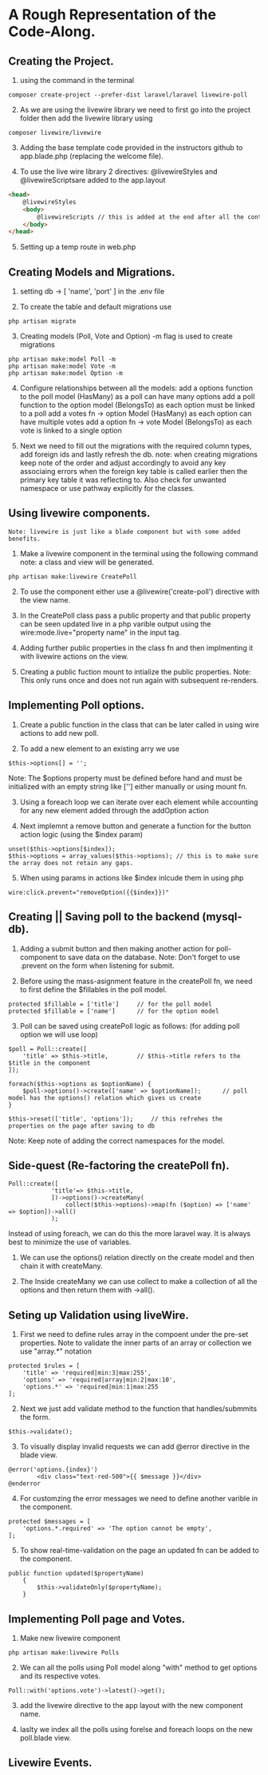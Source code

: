 # A Rough Representation of the Code-Along.

## Creating the Project.

1. using the command in the terminal

```terminal
composer create-project --prefer-dist laravel/laravel livewire-poll
```

2. As we are using the livewire library we need to first go into the project folder then add the livewire library using

```terminal
composer livewire/livewire
```

3. Adding the base template code provided in the instructors github to app.blade.php (replacing the welcome file).

4. To use the live wire library 2 directives: @livewireStyles and @livewireScriptsare added to the app.layout

```html
<head>
    @livewireStyles
    <body>
        @livewireScripts // this is added at the end after all the content
    </body>
</head>
```

5. Setting up a temp route in web.php

## Creating Models and Migrations.

1. setting db -> [ 'name', 'port' ] in the .env file

2. To create the table and default migrations use

```terminal
php artisan migrate
```

3. Creating models (Poll, Vote and Option) -m flag is used to create migrations

```
php artisan make:model Poll -m
php artisan make:model Vote -m
php artisan make:model Option -m
```

4.  Configure relationships between all the models:
    add a options function to the poll model (HasMany) as a poll can have many options
    add a poll function to the option model (BelongsTo) as each option must be linked to a poll
    add a votes fn -> option Model (HasMany) as each option can have multiple votes
    add a option fn -> vote Model (BelongsTo) as each vote is linked to a single option

5.  Next we need to fill out the migrations with the required column types, add foreign ids and lastly refresh the db.
    note: when creating migrations keep note of the order and adjust accordingly to avoid any key associaing errors when the foreign key table is called earlier then the primary key table it was reflecting to. Also check for unwanted namespace or use pathway explicitly for the classes.

## Using livewire components.

    Note: livewire is just like a blade component but with some added benefits.

1. Make a livewire component in the terminal using the following command
   note: a class and view will be generated.

```
php artisan make:livewire CreatePoll
```

2. To use the component either use a @livewire('create-poll') directive with the view name.

3. In the CreatePoll class pass a public property and that public property can be seen updated live in a php varible output using
   the wire:mode.live="property name" in the input tag.

4. Adding further public properties in the class fn and then implmenting it with livewire actions on the view.

5. Creating a public fuction mount to intialize the public properties.
   Note: This only runs once and does not run again with subsequent re-renders.

## Implementing Poll options.

1. Create a public function in the class that can be later called in using wire actions to add new poll.

2. To add a new element to an existing arry we use

```
$this->options[] = '';
```

Note: The $options property must be defined before hand and must be initialized with an empty string like [''] either manually or using mount fn.

3. Using a foreach loop we can iterate over each element while accounting for any new element added through the addOption action

4. Next implemnt a remove button and generate a function for the button action logic (using the $index param)

```
unset($this->options[$index]);
$this->options = array_values($this->options); // this is to make sure the array does not retain any gaps.
```

5. When using params in actions like $index inlcude them in using php

```
wire:click.prevent="removeOption({{$index}})"
```

## Creating || Saving poll to the backend (mysql-db).

1. Adding a submit button and then making another action for poll-component to save data on the database.
   Note: Don't forget to use .prevent on the form when listening for submit.

2. Before using the mass-asignment feature in the createPoll fn, we need to first define the $fillables in the poll model.

```
protected $fillable = ['title']     // for the poll model
protected $fillable = ['name']      // for the option model
```

3. Poll can be saved using createPoll logic as follows: (for adding poll option we will use loop)

```
$poll = Poll::create([
    'title' => $this->title,        // $this->title refers to the $title in the component
]);

foreach($this->options as $optionName) {
    $poll->options()->create(['name' => $optionName]);      // poll model has the options() relation which gives us create
}

$this->reset(['title', 'options']);     // this refrehes the properties on the page after saving to db
```

Note: Keep note of adding the correct namespaces for the model.

## Side-quest (Re-factoring the createPoll fn).

```
Poll::create([
            'title'=> $this->title,
            ])->options()->createMany(
                collect($this->options)->map(fn ($option) => ['name' => $option])->all()
            );
```

Instead of using foreach, we can do this the more laravel way. It is always best to minimize the use of variables.

1. We can use the options() relation directly on the create model and then chain it with createMany.

2. The Inside createMany we can use collect to make a collection of all the options and then return them with ->all().

## Seting up Validation using liveWire.

1. First we need to define rules array in the compoent under the pre-set properties. Note to validate the inner parts of an array or collection we use "array.\*" notation

```
protected $rules = [
    'title' => 'required|min:3|max:255',
    'options' => 'required|array|min:2|max:10',
    'options.*' => 'required|min:1|max:255
];
```

2. Next we just add validate method to the function that handles/submmits the form.

```
$this->validate();
```

3. To visually display invalid requests we can add @error directive in the blade view.

```
@error('options.{index}')
        <div class="text-red-500">{{ $message }}</div>
@enderror
```

4. For customzing the error messages we need to define another varible in the component.

```
protected $messages = [
    'options.*.required' => 'The option cannot be empty',
];
```

5. To show real-time-validation on the page an updated fn can be added to the component.

```
public function updated($propertyName)
    {
        $this->validateOnly($propertyName);
    }
```

## Implementing Poll page and Votes.

1. Make new livewire component

```
php artisan make:livewire Polls
```

2. We can all the polls using Poll model along "with" method to get options and its respective votes.

```
Poll::with('options.vote')->latest()->get();
```

3. add the livewire directive to the app layout with the new component name.

4. laslty we index all the polls using forelse and foreach loops on the new poll.blade view.

## Livewire Events.

